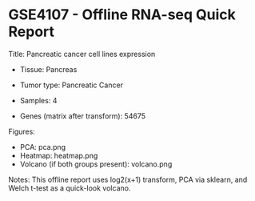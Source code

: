 # GSE4107 - Offline RNA-seq Quick Report

Title: Pancreatic cancer cell lines expression

- Tissue: Pancreas

- Tumor type: Pancreatic Cancer

- Samples: 4

- Genes (matrix after transform): 54675

Figures:

- PCA: pca.png
- Heatmap: heatmap.png
- Volcano (if both groups present): volcano.png

Notes: This offline report uses log2(x+1) transform, PCA via sklearn, and Welch t-test as a quick-look volcano.
